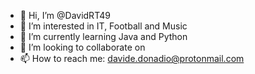 - 👋 Hi, I’m @DavidRT49
- 👀 I’m interested in IT, Football and Music
- 🌱 I’m currently learning Java and Python
- 💞️ I’m looking to collaborate on 
- 📫 How to reach me: davide.donadio@protonmail.com

<!---
DavidRT49/DavidRT49 is a ✨ special ✨ repository because its `README.md` (this file) appears on your GitHub profile.
You can click the Preview link to take a look at your changes.
--->
